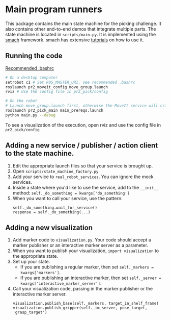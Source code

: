 # Main program runners
This package contains the main state machine for the picking challenge.
It also contains other end-to-end demos that integrate multiple parts.
The state machine is located in `scripts/main.py`.
It is implemented using the [smach](http://wiki.ros.org/smach) framework.
smach has extensive [tutorials](http://wiki.ros.org/smach/Tutorials) on how to use it.

## Running the code
[Recommended .bashrc](https://github.com/hcrlab/wiki/blob/master/development_environment_setup/recommended_bashrc.md)

```bash
# On a desktop computer
setrobot c1 # Set ROS_MASTER_URI, see recommended .bashrc
roslaunch pr2_moveit_config move_group.launch
rviz # Use the config file in pr2_pick/config

# On the robot
# Launch move_group.launch first, otherwise the MoveIt service will crash.
roslaunch pr2_pick_main main_prereqs.launch
python main.py --debug
```

To see a visualization of the execution, open rviz and use the config file in `pr2_pick/config`

## Adding a new service / publisher / action client to the state machine.
1. Edit the appropriate launch files so that your service is brought up.
2. Open `scripts/state_machine_factory.py`
3. Add your service to `real_robot_services`.
   You can ignore the mock services.
4. Inside a state where you'd like to use the service, add to the `__init__` method:
   `self._do_something = kwargs['do_something']`
5. When you want to call your service, use the pattern:
   ```
   self._do_something.wait_for_service()
   response = self._do_something(...)
   ```

## Adding a new visualization
1. Add marker code to `visualization.py`.
   Your code should accept a marker publisher or an interactive marker server as a parameter.
2. When you want to publish your visualization, `import visualization` to the appropriate state.
3. Set up your state.
   - If you are publishing a regular marker, then set `self._markers = kwargs['markers']`.
   - If you are publishing an interactive marker, then set `self._server = kwargs['interactive_marker_server']`.
3. Call your visualization code, passing in the marker publisher or the interactive marker server.
   ```
   visualization.publish_base(self._markers, target_in_shelf_frame)
   visualization.publish_gripper(self._im_server, pose_target, 'grasp_target')
   ```